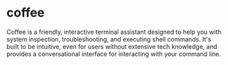 # coffee
Coffee is a friendly, interactive terminal assistant designed to help you with system inspection, troubleshooting, and executing shell commands. It's built to be intuitive, even for users without extensive tech knowledge, and provides a conversational interface for interacting with your command line.
